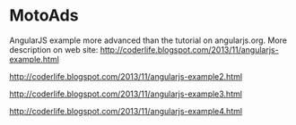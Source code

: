 MotoAds
=======

AngularJS example more advanced than the tutorial on angularjs.org.
More description on web site:
http://coderlife.blogspot.com/2013/11/angularjs-example.html

http://coderlife.blogspot.com/2013/11/angularjs-example2.html

http://coderlife.blogspot.com/2013/11/angularjs-example3.html

http://coderlife.blogspot.com/2013/11/angularjs-example4.html
